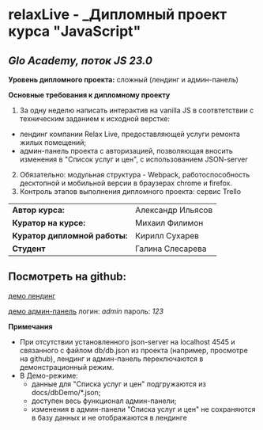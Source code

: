 # relaxLive - _Дипломный проект курса "JavaScript" 
## _Glo Academy, поток JS 23.0_

**Уровень дипломного проекта:** сложный (лендинг и админ-панель)

**Основные требования к дипломному проекту**
1. За одну неделю написать интерактив на vanilla JS в соотвтетствии с техническим заданием к исходной верстке:
- лендинг компании Relax Live, предоставляющей услуги ремонта жилых помещений;
- админ-панель проекта с авторизацией, позволяющая вносить изменения в "Список услуг и цен", с использованием JSON-server 
2. Обязательно: модульная структура - Webpack, работоспособность десктопной и мобильной версии в браузерах chrome и firefox.
3. Контроль этапов выполнения дипломного проекта: сервис Trello

|  |  |
| --- | --- |
| **Автор курса:** | Александр Ильясов |
| **Куратор на курсе:** | Михаил Филимон |
| **Куратор дипломной работы:** | Кирилл Сухарев |
| **Студент** | Галина Слесарева |

## Посмотреть на github:

[демо лендинг](https://slesareva-gala.github.io/relaxLive/)

[демо админ-панель](https://slesareva-gala.github.io/relaxLive/admin/)
логин:  _admin_
пароль: _123_

**Примечания**
- При отсутствии установленного json-server на localhost 4545 и связанного с файлом db/db.json из проекта (например, 
просмотре на github), лендинг и админ-панель переключаются в демонстрационный режим. 
- В Демо-режиме:
  - данные для "Списка услуг и цен" подгружаются из docs/dbDemo/*.json;
  - доступен весь функционал админ-панели;
  - изменения в админ-панели "Списка услуг и цен" не сохраняются в базу данных и не отображаются в лендинге
